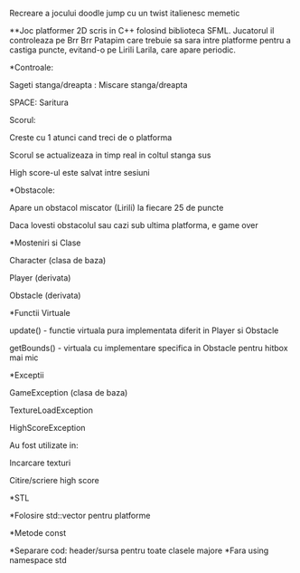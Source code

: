 Recreare a jocului doodle jump cu un twist italienesc memetic

**Joc platformer 2D scris in C++ folosind biblioteca SFML. Jucatorul il controleaza pe Brr Brr Patapim care trebuie sa sara intre platforme pentru a castiga puncte, evitand-o pe Lirili Larila, care apare periodic.


*Controale:

Sageti stanga/dreapta : Miscare stanga/dreapta

SPACE: Saritura

Scorul:

Creste cu 1 atunci cand treci de o platforma

Scorul se actualizeaza in timp real in coltul stanga sus

High score-ul este salvat intre sesiuni

*Obstacole:

Apare un obstacol miscator (Lirili) la fiecare 25 de puncte

Daca lovesti obstacolul sau cazi sub ultima platforma, e game over

*Mosteniri si Clase

Character (clasa de baza)

Player (derivata)

Obstacle (derivata)

*Functii Virtuale

update() - functie virtuala pura implementata diferit in Player si Obstacle

getBounds() - virtuala cu implementare specifica in Obstacle pentru hitbox mai mic

*Exceptii

GameException (clasa de baza)

TextureLoadException

HighScoreException


Au fost utilizate in:

Incarcare texturi

Citire/scriere high score


*STL

*Folosire std::vector pentru platforme

*Metode const

*Separare cod: header/sursa pentru toate clasele majore
*Fara using namespace std


